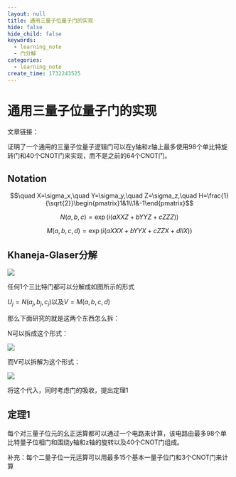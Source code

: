 ```yaml
---
layout: null
title: 通用三量子位量子门的实现
hide: false
hide_child: false
keywords:
  - learning_note
  - 门分解
categories:
  - learning_note
create_time: 1732243525
---
```



# 通用三量子位量子门的实现

文章链接：

证明了一个通用的三量子位量子逻辑门可以在y轴和z轴上最多使用98个单比特旋转门和40个CNOT门来实现，而不是之前的64个CNOT门。

## Notation

$$\quad X=\sigma_x,\quad Y=\sigma_y,\quad Z=\sigma_z,\quad H=\frac{1}{\sqrt{2}}\begin{pmatrix}1&1\\1&-1\end{pmatrix}$$

$$N(a,b,c)=\exp\left(i(a XXZ+b YYZ+c ZZZ)\right)$$

$$M(a,b,c,d)=\exp\left(i(a XXX+b YYX+c ZZX+d IIX)\right)$$

## Khaneja-Glaser分解

<img src="/assets/Thkyb3r0xo1gthxguFxc1MvvnYe.bmp" src-width="994" class="markdown-img m-auto" src-height="365" align="center"/>

任何1个三比特门都可以分解成如图所示的形式

$U_j=N(a_j,b_j,c_j)$以及$V=M(a,b,c,d)$

那么下面研究的就是这两个东西怎么拆：

N可以拆成这个形式：

<img src="/assets/JiTNbZmiIoq31mxZSPRcP0vbnie.bmp" src-width="1363" class="markdown-img m-auto" src-height="336" align="center"/>

而V可以拆解为这个形式：

<img src="/assets/KGCJbMDqIoGakYxC2njcpISMneV.bmp" src-width="1268" class="markdown-img m-auto" src-height="352" align="center"/>

将这个代入，同时考虑门的吸收，提出定理1

## 定理1

每个对三量子位元的幺正运算都可以通过一个电路来计算，该电路由最多98个单比特量子位相门和围绕y轴和z轴的旋转以及40个CNOT门组成。

补充：每个二量子位一元运算可以用最多15个基本一量子位门和3个CNOT门来计算

